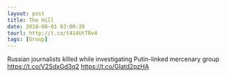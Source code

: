 ```yaml
---
layout: post
title: The Hill
date: 2018-08-01 03:00:20
tourl: http://t.co/t414UtTRv4
tags: [Group]
---
```

Russian journalists killed while investigating Putin-linked mercenary group https://t.co/V2SdxGd3q2 https://t.co/GIatd2pzHA